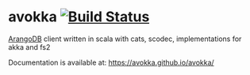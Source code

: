# avokka [![Build Status](https://travis-ci.com/avokka/avokka.svg?branch=master)](https://travis-ci.com/avokka/avokka)

[ArangoDB](https://github.com/arangodb/arangodb) client written in scala with cats, scodec, implementations for akka and fs2 

Documentation is available at: https://avokka.github.io/avokka/
